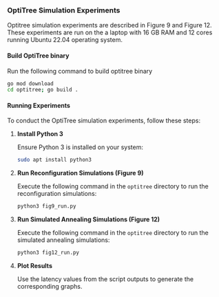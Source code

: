 ### OptiTree Simulation Experiments

Optitree simulation experiments are described in Figure 9 and Figure 12. 
These experiments are run on the a laptop with 16 GB RAM and 12 cores running Ubuntu 22.04 operating system.

#### Build OptiTree binary

Run the following command to build optitree binary

```sh
go mod download
cd optitree; go build .
```
#### Running Experiments

To conduct the OptiTree simulation experiments, follow these steps:

1. **Install Python 3**

    Ensure Python 3 is installed on your system:

    ```sh
    sudo apt install python3
    ```

2. **Run Reconfiguration Simulations (Figure 9)**

    Execute the following command in the `optitree` directory to run the reconfiguration simulations:

    ```sh
    python3 fig9_run.py
    ```

3. **Run Simulated Annealing Simulations (Figure 12)**

    Execute the following command in the `optitree` directory to run the simulated annealing simulations:

    ```sh
    python3 fig12_run.py
    ```

4. **Plot Results**

    Use the latency values from the script outputs to generate the corresponding graphs.
